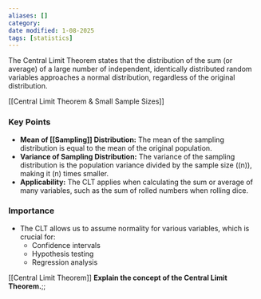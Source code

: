 ```yaml
---
aliases: []
category:
date modified: 1-08-2025
tags: [statistics]
---
```

The Central Limit Theorem states that the distribution of the sum (or average) of a large number of independent, identically distributed random variables approaches a normal distribution, regardless of the original distribution.

[[Central Limit Theorem & Small Sample Sizes]]

### Key Points

- **Mean of [[Sampling]] Distribution:** The mean of the sampling distribution is equal to the mean of the original population.
- **Variance of Sampling Distribution:** The variance of the sampling distribution is the population variance divided by the sample size (\(n\)), making it \(n\) times smaller.
- **Applicability:** The CLT applies when calculating the sum or average of many variables, such as the sum of rolled numbers when rolling dice.

### Importance

- The CLT allows us to assume normality for various variables, which is crucial for:
  - Confidence intervals
  - Hypothesis testing
  - Regression analysis

[[Central Limit Theorem]]
**Explain the concept of the Central Limit Theorem.**;; 


<!--SR:!2024-01-26,3,250-->